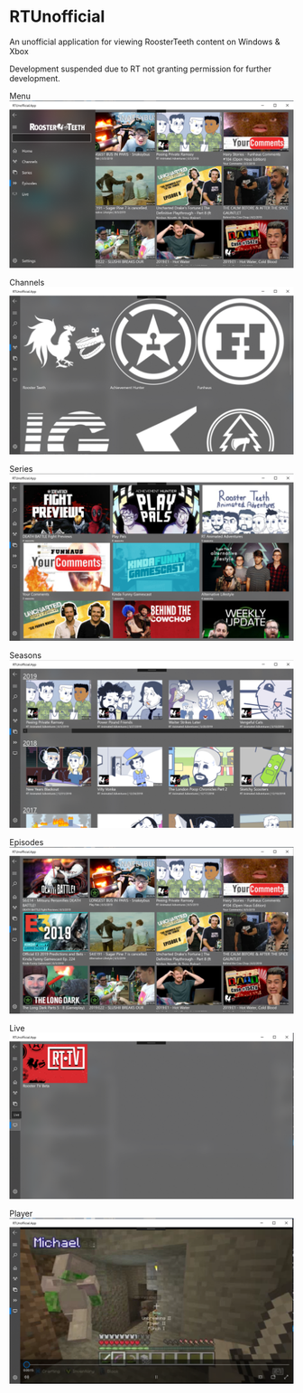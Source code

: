 # RTUnofficial
An unofficial application for viewing RoosterTeeth content on Windows &amp; Xbox

Development suspended due to RT not granting permission for further development.

Menu
![menu](https://github.com/devratio/RTUnofficial/blob/master/screenshots/Screenshot%202019-06-03%20at%2019.06.33.png)

Channels
![channels page](https://github.com/devratio/RTUnofficial/blob/master/screenshots/Screenshot%202019-06-03%20at%2019.05.12.png)

Series
![series page](https://github.com/devratio/RTUnofficial/blob/master/screenshots/Screenshot%202019-06-03%20at%2019.05.20.png)

Seasons
![seasons page](https://github.com/devratio/RTUnofficial/blob/master/screenshots/Screenshot%202019-06-03%20at%2019.05.51.png)

Episodes
![episodes page](https://github.com/devratio/RTUnofficial/blob/master/screenshots/Screenshot%202019-06-03%20at%2019.06.02.png)

Live
![live page](https://github.com/devratio/RTUnofficial/blob/master/screenshots/Screenshot%202019-06-03%20at%2019.06.08.png)

Player
![player](https://github.com/devratio/RTUnofficial/blob/master/screenshots/Screenshot%202019-06-03%20at%2019.06.54.png)
